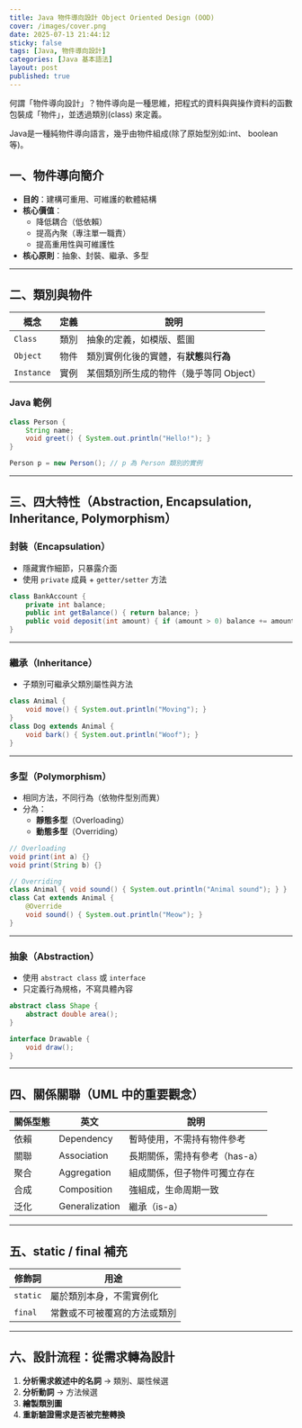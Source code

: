 ```yaml
---
title: Java 物件導向設計 Object Oriented Design (OOD) 
cover: /images/cover.png
date: 2025-07-13 21:44:12
sticky: false
tags: [Java, 物件導向設計]
categories: [Java 基本語法]
layout: post
published: true
---
```


何謂「物件導向設計」？物件導向是一種思維，把程式的資料與與操作資料的函數包裝成「物件」，並透過類別(class) 來定義。

Java是一種純物件導向語言，幾乎由物件組成(除了原始型別如:int、 boolean 等)。

## 一、物件導向簡介

- **目的**：建構可重用、可維護的軟體結構
- **核心價值**：
  - 降低耦合（低依賴）
  - 提高內聚（專注單一職責）
  - 提高重用性與可維護性
- **核心原則**：抽象、封裝、繼承、多型

---

## 二、類別與物件

| 概念       | 定義 | 說明                                     |
| ---------- | ---- | ---------------------------------------- |
| `Class`    | 類別 | 抽象的定義，如模版、藍圖                 |
| `Object`   | 物件 | 類別實例化後的實體，有**狀態**與**行為** |
| `Instance` | 實例 | 某個類別所生成的物件（幾乎等同 Object）  |

### Java 範例

```java
class Person {
    String name;
    void greet() { System.out.println("Hello!"); }
}

Person p = new Person(); // p 為 Person 類別的實例
```

---

## 三、四大特性（Abstraction, Encapsulation, Inheritance, Polymorphism）

### 封裝（Encapsulation）

- 隱藏實作細節，只暴露介面
- 使用 `private` 成員 + `getter/setter` 方法

```java
class BankAccount {
    private int balance;
    public int getBalance() { return balance; }
    public void deposit(int amount) { if (amount > 0) balance += amount; }
}
```

---

### 繼承（Inheritance）

- 子類別可繼承父類別屬性與方法

```java
class Animal {
    void move() { System.out.println("Moving"); }
}
class Dog extends Animal {
    void bark() { System.out.println("Woof"); }
}
```

---

### 多型（Polymorphism）

- 相同方法，不同行為（依物件型別而異）
- 分為：
  - **靜態多型**（Overloading）
  - **動態多型**（Overriding）

```java
// Overloading
void print(int a) {}
void print(String b) {}

// Overriding
class Animal { void sound() { System.out.println("Animal sound"); } }
class Cat extends Animal {
    @Override
    void sound() { System.out.println("Meow"); }
}
```

---

### 抽象（Abstraction）

- 使用 `abstract class` 或 `interface`
- 只定義行為規格，不寫具體內容

```java
abstract class Shape {
    abstract double area();
}

interface Drawable {
    void draw();
}
```

---

## 四、關係關聯（UML 中的重要觀念）

| 關係型態 | 英文           | 說明                          |
| -------- | -------------- | ----------------------------- |
| 依賴     | Dependency     | 暫時使用，不需持有物件參考    |
| 關聯     | Association    | 長期關係，需持有參考（has-a） |
| 聚合     | Aggregation    | 組成關係，但子物件可獨立存在  |
| 合成     | Composition    | 強組成，生命周期一致          |
| 泛化     | Generalization | 繼承（is-a）                  |

---

## 五、static / final 補充

| 修飾詞   | 用途                         |
| -------- | ---------------------------- |
| `static` | 屬於類別本身，不需實例化     |
| `final`  | 常數或不可被覆寫的方法或類別 |

---

## 六、設計流程：從需求轉為設計

1. **分析需求敘述中的名詞** → 類別、屬性候選
2. **分析動詞** → 方法候選
3. **繪製類別圖**
4. **重新驗證需求是否被完整轉換**
